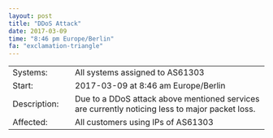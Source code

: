 ```yaml
---
layout: post
title: "DDoS Attack"
date: 2017-03-09
time: "8:46 pm Europe/Berlin"
fa: "exclamation-triangle"
---
```


|                    |   |                                                                      |
|--------------------|---|----------------------------------------------------------------------|
| Systems:           |   | All systems assigned to AS61303                                                              |
| Start:             |   | 2017-03-09 at 8:46 am Europe/Berlin                          | 
| Description:       |   | Due to a DDoS attack above mentioned services are currently noticing less to major packet loss. |
| Affected:          |   | All customers using IPs of AS61303                                                |

